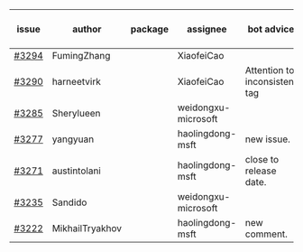| issue | author | package | assignee | bot advice | created date of issue | target release date | date from target |
| ------ | ------ | ------ | ------ | ------ | ------ | ------ | :-----: |
| [#3294](https://github.com/Azure/sdk-release-request/issues/3294) | FumingZhang |  | XiaofeiCao |  | 10-25 | 11-25 |  |
| [#3290](https://github.com/Azure/sdk-release-request/issues/3290) | harneetvirk |  | XiaofeiCao | Attention to inconsistent tag | 10-25 | 11-25 |  |
| [#3285](https://github.com/Azure/sdk-release-request/issues/3285) | Sherylueen |  | weidongxu-microsoft |  | 10-24 | 11-25 |  |
| [#3277](https://github.com/Azure/sdk-release-request/issues/3277) | yangyuan |  | haolingdong-msft | new issue. | 10-18 | 11-25 |  |
| [#3271](https://github.com/Azure/sdk-release-request/issues/3271) | austintolani |  | haolingdong-msft | close to release date.  | 10-12 | 10-28 | 2 |
| [#3235](https://github.com/Azure/sdk-release-request/issues/3235) | Sandido |  | weidongxu-microsoft |  | 09-30 | 10-17 |  |
| [#3222](https://github.com/Azure/sdk-release-request/issues/3222) | MikhailTryakhov |  | haolingdong-msft | new comment. | 09-28 | 10-05 |  |
